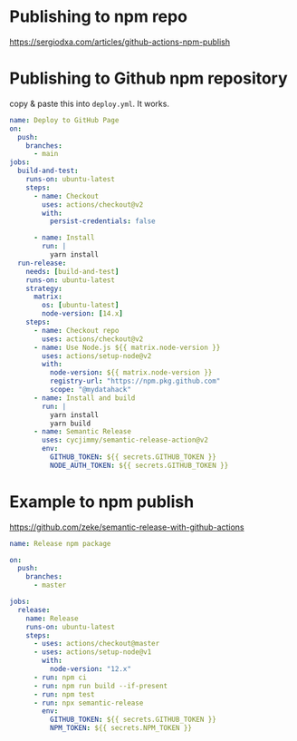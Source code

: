# Publishing to npm repo

https://sergiodxa.com/articles/github-actions-npm-publish

# Publishing to Github npm repository

copy & paste this into `deploy.yml`. It works.

```yml
name: Deploy to GitHub Page
on:
  push:
    branches:
      - main
jobs:
  build-and-test:
    runs-on: ubuntu-latest
    steps:
      - name: Checkout
        uses: actions/checkout@v2
        with:
          persist-credentials: false

      - name: Install
        run: |
          yarn install
  run-release:
    needs: [build-and-test]
    runs-on: ubuntu-latest
    strategy:
      matrix:
        os: [ubuntu-latest]
        node-version: [14.x]
    steps:
      - name: Checkout repo
        uses: actions/checkout@v2
      - name: Use Node.js ${{ matrix.node-version }}
        uses: actions/setup-node@v2
        with:
          node-version: ${{ matrix.node-version }}
          registry-url: "https://npm.pkg.github.com"
          scope: "@mydatahack"
      - name: Install and build
        run: |
          yarn install
          yarn build
      - name: Semantic Release
        uses: cycjimmy/semantic-release-action@v2
        env:
          GITHUB_TOKEN: ${{ secrets.GITHUB_TOKEN }}
          NODE_AUTH_TOKEN: ${{ secrets.GITHUB_TOKEN }}
```

# Example to npm publish

https://github.com/zeke/semantic-release-with-github-actions

```yml
name: Release npm package

on:
  push:
    branches:
      - master

jobs:
  release:
    name: Release
    runs-on: ubuntu-latest
    steps:
      - uses: actions/checkout@master
      - uses: actions/setup-node@v1
        with:
          node-version: "12.x"
      - run: npm ci
      - run: npm run build --if-present
      - run: npm test
      - run: npx semantic-release
        env:
          GITHUB_TOKEN: ${{ secrets.GITHUB_TOKEN }}
          NPM_TOKEN: ${{ secrets.NPM_TOKEN }}
```
